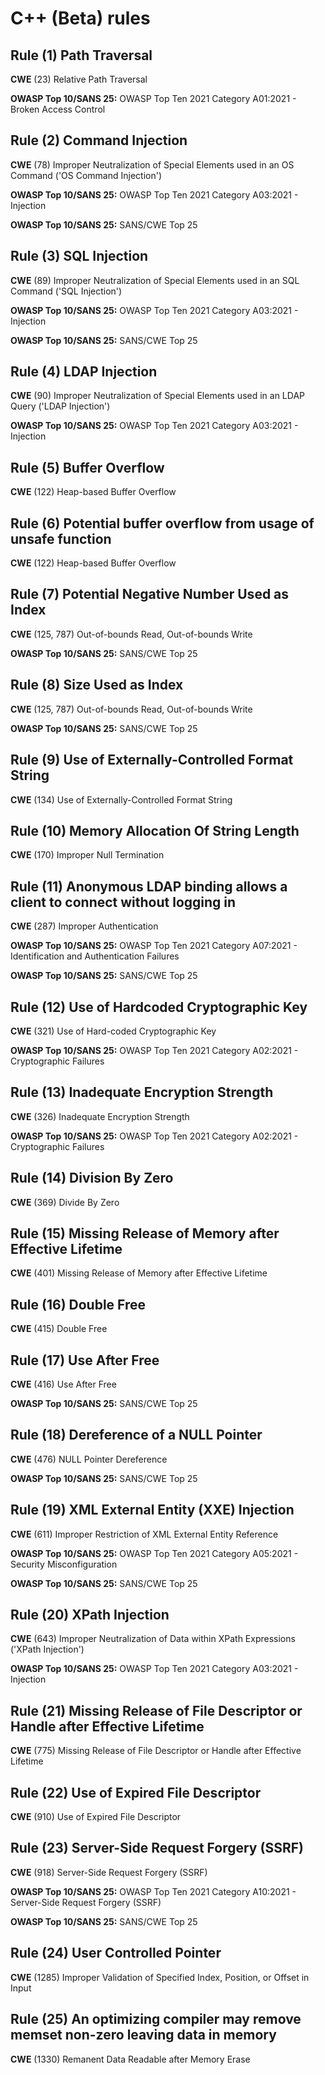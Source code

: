 # C++ (Beta) rules

## Rule (1) Path Traversal

**CWE** (23) Relative Path Traversal

**OWASP Top 10/SANS 25:** OWASP Top Ten 2021 Category A01:2021 - Broken Access Control

## Rule (2) Command Injection

**CWE** (78) Improper Neutralization of Special Elements used in an OS Command ('OS Command Injection')

**OWASP Top 10/SANS 25:** OWASP Top Ten 2021 Category A03:2021 - Injection

**OWASP Top 10/SANS 25:** SANS/CWE Top 25

## Rule (3) SQL Injection

**CWE** (89) Improper Neutralization of Special Elements used in an SQL Command ('SQL Injection')

**OWASP Top 10/SANS 25:** OWASP Top Ten 2021 Category A03:2021 - Injection

**OWASP Top 10/SANS 25:** SANS/CWE Top 25

## Rule (4) LDAP Injection

**CWE** (90) Improper Neutralization of Special Elements used in an LDAP Query ('LDAP Injection')

**OWASP Top 10/SANS 25:** OWASP Top Ten 2021 Category A03:2021 - Injection

## Rule (5) Buffer Overflow

**CWE** (122) Heap-based Buffer Overflow

## Rule (6) Potential buffer overflow from usage of unsafe function

**CWE** (122) Heap-based Buffer Overflow

## Rule (7) Potential Negative Number Used as Index

**CWE** (125, 787) Out-of-bounds Read, Out-of-bounds Write

**OWASP Top 10/SANS 25:** SANS/CWE Top 25

## Rule (8) Size Used as Index

**CWE** (125, 787) Out-of-bounds Read, Out-of-bounds Write

**OWASP Top 10/SANS 25:** SANS/CWE Top 25

## Rule (9) Use of Externally-Controlled Format String

**CWE** (134) Use of Externally-Controlled Format String

## Rule (10) Memory Allocation Of String Length

**CWE** (170) Improper Null Termination

## Rule (11) Anonymous LDAP binding allows a client to connect without logging in

**CWE** (287) Improper Authentication

**OWASP Top 10/SANS 25:** OWASP Top Ten 2021 Category A07:2021 - Identification and Authentication Failures

**OWASP Top 10/SANS 25:** SANS/CWE Top 25

## Rule (12) Use of Hardcoded Cryptographic Key

**CWE** (321) Use of Hard-coded Cryptographic Key

**OWASP Top 10/SANS 25:** OWASP Top Ten 2021 Category A02:2021 - Cryptographic Failures

## Rule (13) Inadequate Encryption Strength

**CWE** (326) Inadequate Encryption Strength

**OWASP Top 10/SANS 25:** OWASP Top Ten 2021 Category A02:2021 - Cryptographic Failures

## Rule (14) Division By Zero

**CWE** (369) Divide By Zero

## Rule (15) Missing Release of Memory after Effective Lifetime

**CWE** (401) Missing Release of Memory after Effective Lifetime

## Rule (16) Double Free

**CWE** (415) Double Free

## Rule (17) Use After Free

**CWE** (416) Use After Free

**OWASP Top 10/SANS 25:** SANS/CWE Top 25

## Rule (18) Dereference of a NULL Pointer

**CWE** (476) NULL Pointer Dereference

**OWASP Top 10/SANS 25:** SANS/CWE Top 25

## Rule (19) XML External Entity (XXE) Injection

**CWE** (611) Improper Restriction of XML External Entity Reference

**OWASP Top 10/SANS 25:** OWASP Top Ten 2021 Category A05:2021 - Security Misconfiguration

**OWASP Top 10/SANS 25:** SANS/CWE Top 25

## Rule (20) XPath Injection

**CWE** (643) Improper Neutralization of Data within XPath Expressions ('XPath Injection')

**OWASP Top 10/SANS 25:** OWASP Top Ten 2021 Category A03:2021 - Injection

## Rule (21) Missing Release of File Descriptor or Handle after Effective Lifetime

**CWE** (775) Missing Release of File Descriptor or Handle after Effective Lifetime

## Rule (22) Use of Expired File Descriptor

**CWE** (910) Use of Expired File Descriptor

## Rule (23) Server-Side Request Forgery (SSRF)

**CWE** (918) Server-Side Request Forgery (SSRF)

**OWASP Top 10/SANS 25:** OWASP Top Ten 2021 Category A10:2021 - Server-Side Request Forgery (SSRF)

**OWASP Top 10/SANS 25:** SANS/CWE Top 25

## Rule (24) User Controlled Pointer

**CWE** (1285) Improper Validation of Specified Index, Position, or Offset in Input

## Rule (25) An optimizing compiler may remove memset non-zero leaving data in memory

**CWE** (1330) Remanent Data Readable after Memory Erase
